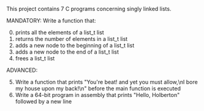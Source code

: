 This project contains 7 C programs concerning singly linked lists.

MANDATORY:
Write a function that:

0. prints all the elements of a list_t list
1. returns the number of elements in a list_t list
2. adds a new node to the beginning of a list_t list
3. adds a new node to the end of a list_t list
4. frees a list_t list

ADVANCED:


5. Write a function that prints "You're beat! and yet you must allow,\nI bore my house upon my back!\n" before the main function is executed
6. Write a 64-bit program in assembly that prints "Hello, Holberton" followed by a new line